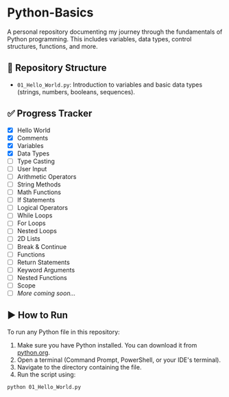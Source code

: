 # Python-Basics
A personal repository documenting my journey through the fundamentals of Python programming. This includes variables, data types, control structures, functions, and more.
## 📂 Repository Structure

- `01_Hello_World.py`: Introduction to variables and basic data types (strings, numbers, booleans, sequences).

## ✅ Progress Tracker

- [x] Hello World
- [x] Comments
- [x] Variables
- [x] Data Types
- [ ] Type Casting
- [ ] User Input
- [ ] Arithmetic Operators
- [ ] String Methods
- [ ] Math Functions
- [ ] If Statements
- [ ] Logical Operators
- [ ] While Loops
- [ ] For Loops
- [ ] Nested Loops
- [ ] 2D Lists
- [ ] Break & Continue
- [ ] Functions
- [ ] Return Statements
- [ ] Keyword Arguments
- [ ] Nested Functions
- [ ] Scope
- [ ] *More coming soon...*

## ▶️ How to Run

To run any Python file in this repository:

1. Make sure you have Python installed. You can download it from [python.org](https://www.python.org/).
2. Open a terminal (Command Prompt, PowerShell, or your IDE's terminal).
3. Navigate to the directory containing the file.
4. Run the script using:

```bash
python 01_Hello_World.py
